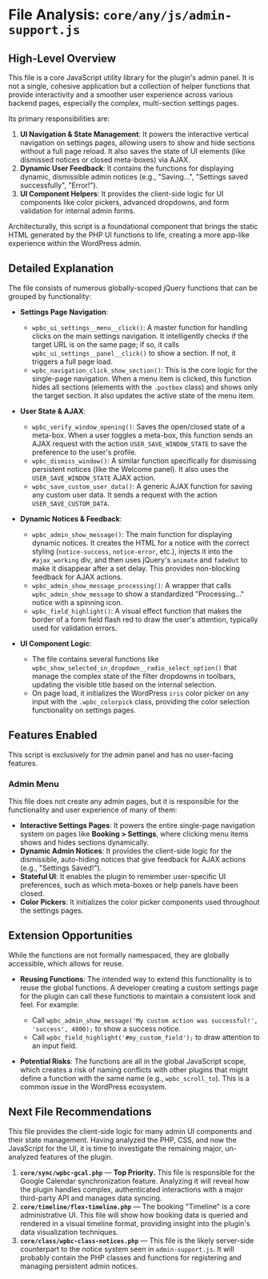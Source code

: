 # File Analysis: `core/any/js/admin-support.js`

## High-Level Overview

This file is a core JavaScript utility library for the plugin's admin panel. It is not a single, cohesive application but a collection of helper functions that provide interactivity and a smoother user experience across various backend pages, especially the complex, multi-section settings pages.

Its primary responsibilities are:
1.  **UI Navigation & State Management**: It powers the interactive vertical navigation on settings pages, allowing users to show and hide sections without a full page reload. It also saves the state of UI elements (like dismissed notices or closed meta-boxes) via AJAX.
2.  **Dynamic User Feedback**: It contains the functions for displaying dynamic, dismissible admin notices (e.g., "Saving...", "Settings saved successfully", "Error!").
3.  **UI Component Helpers**: It provides the client-side logic for UI components like color pickers, advanced dropdowns, and form validation for internal admin forms.

Architecturally, this script is a foundational component that brings the static HTML generated by the PHP UI functions to life, creating a more app-like experience within the WordPress admin.

## Detailed Explanation

The file consists of numerous globally-scoped jQuery functions that can be grouped by functionality:

-   **Settings Page Navigation**:
    -   `wpbc_ui_settings__menu__click()`: A master function for handling clicks on the main settings navigation. It intelligently checks if the target URL is on the same page; if so, it calls `wpbc_ui_settings__panel__click()` to show a section. If not, it triggers a full page load.
    -   `wpbc_navigation_click_show_section()`: This is the core logic for the single-page navigation. When a menu item is clicked, this function hides all sections (elements with the `.postbox` class) and shows only the target section. It also updates the active state of the menu item.

-   **User State & AJAX**:
    -   `wpbc_verify_window_opening()`: Saves the open/closed state of a meta-box. When a user toggles a meta-box, this function sends an AJAX request with the action `USER_SAVE_WINDOW_STATE` to save the preference to the user's profile.
    -   `wpbc_dismiss_window()`: A similar function specifically for dismissing persistent notices (like the Welcome panel). It also uses the `USER_SAVE_WINDOW_STATE` AJAX action.
    -   `wpbc_save_custom_user_data()`: A generic AJAX function for saving any custom user data. It sends a request with the action `USER_SAVE_CUSTOM_DATA`.

-   **Dynamic Notices & Feedback**:
    -   `wpbc_admin_show_message()`: The main function for displaying dynamic notices. It creates the HTML for a notice with the correct styling (`notice-success`, `notice-error`, etc.), injects it into the `#ajax_working` div, and then uses jQuery's `animate` and `fadeOut` to make it disappear after a set delay. This provides non-blocking feedback for AJAX actions.
    -   `wpbc_admin_show_message_processing()`: A wrapper that calls `wpbc_admin_show_message` to show a standardized "Processing..." notice with a spinning icon.
    -   `wpbc_field_highlight()`: A visual effect function that makes the border of a form field flash red to draw the user's attention, typically used for validation errors.

-   **UI Component Logic**:
    -   The file contains several functions like `wpbc_show_selected_in_dropdown__radio_select_option()` that manage the complex state of the filter dropdowns in toolbars, updating the visible title based on the internal selection.
    -   On page load, it initializes the WordPress `iris` color picker on any input with the `.wpbc_colorpick` class, providing the color selection functionality on settings pages.

## Features Enabled

This script is exclusively for the admin panel and has no user-facing features.

### Admin Menu

This file does not create any admin pages, but it is responsible for the functionality and user experience of many of them:

-   **Interactive Settings Pages**: It powers the entire single-page navigation system on pages like **Booking > Settings**, where clicking menu items shows and hides sections dynamically.
-   **Dynamic Admin Notices**: It provides the client-side logic for the dismissible, auto-hiding notices that give feedback for AJAX actions (e.g., "Settings Saved!").
-   **Stateful UI**: It enables the plugin to remember user-specific UI preferences, such as which meta-boxes or help panels have been closed.
-   **Color Pickers**: It initializes the color picker components used throughout the settings pages.

## Extension Opportunities

While the functions are not formally namespaced, they are globally accessible, which allows for reuse.

-   **Reusing Functions**: The intended way to extend this functionality is to reuse the global functions. A developer creating a custom settings page for the plugin can call these functions to maintain a consistent look and feel. For example:
    -   Call `wpbc_admin_show_message('My custom action was successful!', 'success', 4000);` to show a success notice.
    -   Call `wpbc_field_highlight('#my_custom_field');` to draw attention to an input field.

-   **Potential Risks**: The functions are all in the global JavaScript scope, which creates a risk of naming conflicts with other plugins that might define a function with the same name (e.g., `wpbc_scroll_to`). This is a common issue in the WordPress ecosystem.

## Next File Recommendations

This file provides the client-side logic for many admin UI components and their state management. Having analyzed the PHP, CSS, and now the JavaScript for the UI, it is time to investigate the remaining major, un-analyzed features of the plugin.

1.  **`core/sync/wpbc-gcal.php`** — **Top Priority.** This file is responsible for the Google Calendar synchronization feature. Analyzing it will reveal how the plugin handles complex, authenticated interactions with a major third-party API and manages data syncing.
2.  **`core/timeline/flex-timeline.php`** — The booking "Timeline" is a core administrative UI. This file will show how booking data is queried and rendered in a visual timeline format, providing insight into the plugin's data visualization techniques.
3.  **`core/class/wpbc-class-notices.php`** — This file is the likely server-side counterpart to the notice system seen in `admin-support.js`. It will probably contain the PHP classes and functions for registering and managing persistent admin notices.
